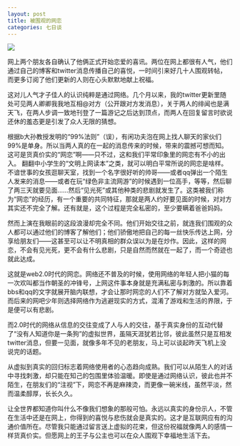 ```yaml
---
layout: post
title: 被围观的网恋
categories: 七日谈
---
```

![](https://ws1.sinaimg.cn/large/4b91f9d5gy1fvlzbquy7gj20zk0nqhdt.jpg)

网上两个朋友各自确认了他俩正式开始恋爱的喜讯。两位在网上都很有人气，他们通过自己的博客和twitter消息传播自己的喜悦，一时间引来好几十人围观转帖，而更多订阅了他们更新的人则在心头默默地献上祝福。

这对儿人气才子佳人的认识纯粹是通过网络。几个月以来，我的twitter更新里随处可见两人卿卿我我地互相@对方（公开跟对方发消息），关于两人的绯闻也是满天飞，在两人步调一致地刊登了一篇游记之后达到顶点，而两人在回复留言时欲说还休的羞态更是引发了众人无限的猜想。

根据b大孙教授发明的“99%法则”（误），有闲功夫泡在网上找人聊天的家伙们99%是单身。所以当两人真的在一起的消息传来的时候，带来的震撼可想而知。这可是货真价实的“网恋”啊——只不过，这和我们平常印象里的网恋有不小的出入。
翻翻中小学生的“文明上网读本”之类，就可以明白平常所说的网恋是啥样。不谙世事的女孩逛聊天室，找到一个名字很好听的帅哥——或者qq弹出一个陌生人发来的消息——或者在玩“绿色非主流网游”的时候遇到一位高手，等等，然后聊了两三天就要见面……然后“见光死”或其他种类的悲剧就发生了。这类被我们称为“网恋”的经历，有一个重要的共同特征，那就是两人约好要见面的时候，对对方其实还不完全了解。还有就是，这个过程是完全私密的，至少要瞒着爸爸妈妈。

然而上演在我眼前的这段浪漫却完全不同。他们开始交往之前，就连我们围观的众人都可以通过他们的博客了解他们；他们骄傲地把自己的每一丝快乐传达上网，分享给朋友们——这甚至可以让不明真相的群众误以为是在炒作。因此，这样的网恋，不会有见光死，更不会有什么悲剧，只是自然而然就在一起了，而一个奇迹也就此达成。

这就是web2.0时代的网恋。网络还不普及的时候，使用网络的年轻人把小猫的每一次欢叫都当作朝圣的冲锋号，上网这件事本身就是充满私密与刺激的。所以靠着bbs和qq的文字就展开脑内联想，才会让那时网恋的人们不了解对方就坠入爱河。而后来的网吧少年则选择网络作为逃避现实的方式，混淆了游戏和生活的界限，于是便可以有悲剧。

而2.0时代的网络从信息的交往变成了人与人的交往，基于真实身份的互动代替了“没有人知道你是一条狗”的虚拟世界，虽隔天涯犹若比邻，彼此虽然只是互相发twitter消息，但要一见面，就像多年不见的老朋友，马上可以谈起昨天飞机上没说完的话题。

从虚拟到真实的回归标志着网络使用者的心态趋向成熟。我们可以从陌生人的对话中寻找刺激，却只能在知己的包围里体验温暖。即使是通过网络认识，彼此也并不陌生，在朋友们的“注视”下，网恋不再是麻辣烫，而更像一碗米线，虽然平淡，然而温柔醇厚，长长久久。

让全世界都知道你叫什么不像我们想象的那般可怕。永远以真实的身份示人，不管在生活中还是在网上，你得到的喜悦与悲伤就会是真实的。这才是互联网应有的沟通价值所在。尽管我只能通过留言送上虚拟的花束，但这份祝福就像两人的感情一样货真价实。但愿网上的王子与公主也可以在众人围观下幸福地生活下去。